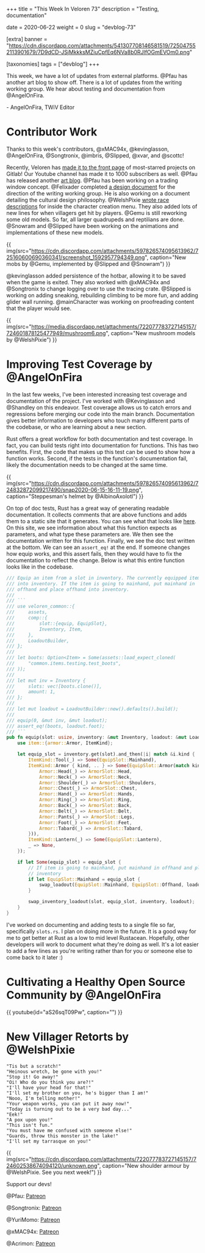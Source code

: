 +++
title = "This Week In Veloren 73"
description = "Testing, documentation"

date = 2020-06-22
weight = 0
slug = "devblog-73"

[extra]
banner = "https://cdn.discordapp.com/attachments/541307708146581519/725047552113901679/7D9dCD-JSjMkkksMZiuCpfEq6NVa8b0RJlfOGmEVOm0.png"

[taxonomies]
tags = ["devblog"]
+++

This week, we have a lot of updates from external platforms. @Pfau has another
art blog to show off. There is a lot of updates from the writing working group.
We hear about testing and documentation from @AngelOnFira.

\- AngelOnFira, TWiV Editor

# Contributor Work

Thanks to this week's contributors, @xMAC94x, @kevinglasson, @AngelOnFira,
@Songtronix, @imbris, @Slipped, @xvar, and @scottc!

Recently, Veloren has [made it to the front
page](https://gitlab.com/explore/projects/starred) of most-starred projects on
Gitlab! Our Youtube channel has made it to 1000 subscribers as well. @Pfau has
released another [art
blog](https://www.patreon.com/posts/weekly-blog-no-3-38302553). @Pfau has been
working on a trading window concept. @Felixader completed [a design
document](https://docs.google.com/document/d/1VwemHghgLsViI4xkumRwSpZcocgTAHSXn-QCFvMATsc/edit)
for the direction of the writing working group. He is also working on a document
detailing the cultural design philosophy. @WelshPixie [wrote race
descriptions](https://docs.google.com/document/d/16INZYHvUEvYJIlVN9-1hbAvtNFQ3Y1fFnDrqgAVSVLQ/edit)
for inside the character creation menu. They also added lots of new lines for
when villagers get hit by players. @Gemu is still reworking some old models. So
far, all larger quadrupeds and reptilians are done. @Snowram and @Slipped have
been working on the animations and implementations of these new models.

{{
  img(src="https://cdn.discordapp.com/attachments/597826574095613962/725160600690360341/screenshot_1592957794349.png",
  caption="New mobs by @Gemu, implemented by @Slipped and @Snowram")
}}

@kevinglasson added persistence of the hotbar, allowing it to be saved when the
game is exited. They also worked with @xMAC94x and @Songtronix to change logging
over to use the tracing crate. @Slipped is working on adding sneaking,
rebuilding climbing to be more fun, and adding glider wall running.
@mainCharacter was working on proofreading content that the player would see.

{{
  img(src="https://media.discordapp.net/attachments/722077783727145157/724601878125477949/mushroom6.png",
  caption="New mushroom models by @WelshPixie")
}}

# Improving Test Coverage by @AngelOnFira

In the last few weeks, I've been interested increasing test coverage and
documentation of the project. I've worked with @Kevinglasson and @Shandley on
this endeavor. Test coverage allows us to catch errors and regressions before
merging our code into the main branch. Documentation gives better information to
developers who touch many different parts of the codebase, or who are learning
about a new section.

Rust offers a great workflow for both documentation and test coverage. In fact,
you can build tests right into documentation for functions. This has two
benefits. First, the code that makes up this test can be used to show how a
function works. Second, if the tests in the function's documentation fail,
likely the documentation needs to be changed at the same time.

{{
  img(src="https://cdn.discordapp.com/attachments/597826574095613962/724832872099217490/snap2020-06-15-16-11-19.png",
  caption="Steppesman's helmet by @AlbinoAxolotl")
}}

On top of doc tests, Rust has a great way of generating readable documentation.
It collects comments that are above functions and adds them to a static site
that it generates. You can see what that looks like
[here](https://veloren.gitlab.io/veloren/veloren_common/comp/inventory/slot/fn.equip.html).
On this site, we see information about what this function expects as parameters,
and what type these parameters are. We then see the documentation written for
this function. Finally, we see the doc test written at the bottom. We can see an
`assert_eq!` at the end. If someone changes how equip works, and this assert
fails, then they would have to fix the documentation to reflect the change.
Below is what this entire function looks like in the codebase.

```rust
/// Equip an item from a slot in inventory. The currently equipped item will go
/// into inventory. If the item is going to mainhand, put mainhand in
/// offhand and place offhand into inventory.
///
/// ```
/// use veloren_common::{
///     assets,
///     comp::{
///         slot::{equip, EquipSlot},
///         Inventory, Item,
///     },
///     LoadoutBuilder,
/// };
///
/// let boots: Option<Item> = Some(assets::load_expect_cloned(
///     "common.items.testing.test_boots",
/// ));
///
/// let mut inv = Inventory {
///     slots: vec![boots.clone()],
///     amount: 1,
/// };
///
/// let mut loadout = LoadoutBuilder::new().defaults().build();
///
/// equip(0, &mut inv, &mut loadout);
/// assert_eq!(boots, loadout.foot);
/// ```
pub fn equip(slot: usize, inventory: &mut Inventory, loadout: &mut Loadout) {
    use item::{armor::Armor, ItemKind};

    let equip_slot = inventory.get(slot).and_then(|i| match &i.kind {
        ItemKind::Tool(_) => Some(EquipSlot::Mainhand),
        ItemKind::Armor { kind, .. } => Some(EquipSlot::Armor(match kind {
            Armor::Head(_) => ArmorSlot::Head,
            Armor::Neck(_) => ArmorSlot::Neck,
            Armor::Shoulder(_) => ArmorSlot::Shoulders,
            Armor::Chest(_) => ArmorSlot::Chest,
            Armor::Hand(_) => ArmorSlot::Hands,
            Armor::Ring(_) => ArmorSlot::Ring,
            Armor::Back(_) => ArmorSlot::Back,
            Armor::Belt(_) => ArmorSlot::Belt,
            Armor::Pants(_) => ArmorSlot::Legs,
            Armor::Foot(_) => ArmorSlot::Feet,
            Armor::Tabard(_) => ArmorSlot::Tabard,
        })),
        ItemKind::Lantern(_) => Some(EquipSlot::Lantern),
        _ => None,
    });

    if let Some(equip_slot) = equip_slot {
        // If item is going to mainhand, put mainhand in offhand and place offhand in
        // inventory
        if let EquipSlot::Mainhand = equip_slot {
            swap_loadout(EquipSlot::Mainhand, EquipSlot::Offhand, loadout);
        }

        swap_inventory_loadout(slot, equip_slot, inventory, loadout);
    }
}
```

I've worked on documenting and adding tests to a single file so far,
specifically `slots.rs`. I plan on doing more in the future. It is a good way
for me to get better at Rust as a low to mid level Rustacean. Hopefully, other
developers will work to document what they're doing as well. It's a lot easier
to add a few lines as you're writing rather than for you or someone else to come
back to it later :)

# Cultivating a Healthy Open Source Community by @AngelOnFira

{{ youtube(id="aS26sqT09Pw", caption="") }}

# New Villager Retorts by @WelshPixie

```
"Tis but a scratch!"
"Heinous wretch, be gone with you!"
"Stop it! Go away!"
"Oi! Who do you think you are?!"
"I'll have your head for that!"
"I'll set my brother on you, he's bigger than I am!"
"Nooo, I'm telling mother!"
"Your weapon works, you can put it away now!"
"Today is turning out to be a very bad day..."
"Eek!"
"A pox upon you!"
"This isn't fun."
"You must have me confused with someone else!"
"Guards, throw this monster in the lake!"
"I'll set my tarrasque on you!"
```

{{
  img(src="https://cdn.discordapp.com/attachments/722077783727145157/724602538674094120/unknown.png",
  caption="New shoulder armour by @WelshPixie. See you next week!")
}}

Support our devs!

@Pfau: [Patreon](https://www.patreon.com/pfau)

@Songtronix: [Patreon](https://www.patreon.com/songtronix)

@YuriMomo: [Patreon](https://www.patreon.com/YuriMomo)

@xMAC94x: [Patreon](https://www.patreon.com/xmac94x)

@Acrimon: [Patreon](https://www.patreon.com/acrimon)

